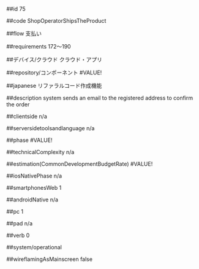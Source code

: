 ##id
75

##code
ShopOperatorShipsTheProduct

##flow
支払い

##requirements
172～190

##デバイス/クラウド
クラウド・アプリ

##repository/コンポーネント
#VALUE!

##japanese
リファラルコード作成機能

##description
system sends an email to the registered address to confirm the order

##clientside
n/a

##serversidetoolsandlanguage
n/a

##phase
#VALUE!

##technicalComplexity
n/a

##estimation(CommonDevelopmentBudgetRate)
#VALUE!

##iosNativePhase
n/a

##smartphonesWeb
1

##androidNative
n/a

##pc
1

##pad
n/a

##verb
0

##system/operational


##wireflamingAsMainscreen
false